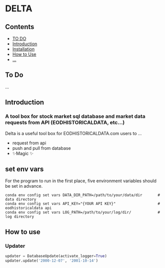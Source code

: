 # DELTA

## Contents
- [TO DO](#to-do)
- [Introduction](#introduction)
- [Installation](#set-env-vars)
- [How to Use](#how-to-use)
- [...]()

## To Do
...

## Introduction
### A tool box for stock market sql database and market data requests from API (EODHISTORICALDATA, etc...)
Delta is a useful tool box for EODHISTORICALDATA.com users to ...

- request from api
- push and pull from database
- ✨Magic ✨

## set env vars
For the program to run in the first place, five environment variables should be set in advance.
```
conda env config set vars DATA_DIR_PATH=/path/to/your/data/dir       # data directory
conda env config set vars API_KEY="{YOUR API KEY}"                   # eodhistoricaldata api
conda env config set vars LOG_PATH=/path/to/your/log/dir/            # log directory
```

## How to use
### Updater
```python
updater = DatabaseUpdate(activate_logger=True)
updater.update('2000-12-07', '2001-10-14')
```
